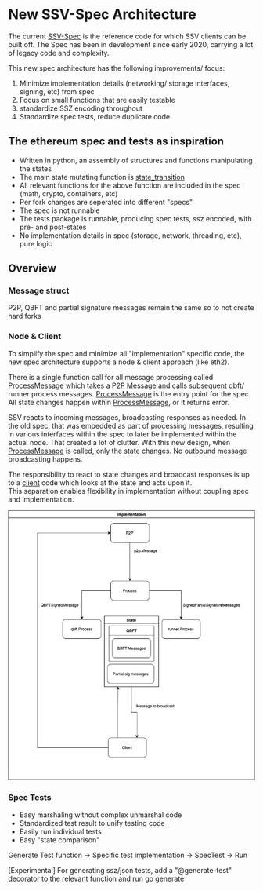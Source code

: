 # New SSV-Spec Architecture

The current [SSV-Spec](https://github.com/bloxapp/ssv-spec) is the reference code for which SSV clients can be built off. 
The Spec has been in development since early 2020, carrying a lot of legacy code and complexity.

This new spec architecture has the following improvements/ focus:
1) Minimize implementation details (networking/ storage interfaces, signing, etc) from spec
2) Focus on small functions that are easily testable
3) standardize SSZ encoding throughout 
4) Standardize spec tests, reduce duplicate code

## The ethereum spec and tests as inspiration
* Written in python, an assembly of structures and functions manipulating the states
* The main state mutating function is [state_transition](https://github.com/ethereum/consensus-specs/blob/dev/specs/phase0/beacon-chain.md#beacon-chain-state-transition-function)
* All relevant functions for the above function are included in the spec (math, crypto, containers, etc)
* Per fork changes are seperated into different "specs"
* The spec is not runnable
* The tests package is runnable, producing spec tests, ssz encoded, with pre- and post-states
* No implementation details in spec (storage, network, threading, etc), pure logic

## Overview

### Message struct
P2P, QBFT and partial signature messages remain the same so to not create hard forks

### Node & Client
To simplify the spec and minimize all "implementation" specific code, the new spec architecture supports a node & client approach (like eth2).

There is a single function call for all message processing called [ProcessMessage](./spec/asgard/process.go) which takes a [P2P Message](./spec/asgard/types/p2p_message.go) and calls subsequent qbft/ runner process messages. [ProcessMessage](./spec/asgard/process.go) is the entry point for the spec.
All state changes happen within [ProcessMessage](./spec/asgard/process.go), or it returns error. 

SSV reacts to incoming messages, broadcasting responses as needed. In the old spec, that was embedded as part of processing messages, resulting in various interfaces within the spec to later be implemented within the actual node. That created a lot of clutter.
With this new design, when [ProcessMessage](./spec/asgard/process.go) is called, only the state changes. No outbound message broadcasting happens.

The responsibility to react to state changes and broadcast responses is up to a [client](./spec/asgard/client.go) code which looks at the state and acts upon it.  
This separation enables flexibility in implementation without coupling spec and implementation.

![Alt text](./new_spec_flow.png "a title")

### Spec Tests
* Easy marshaling without complex unmarshal code
* Standardized test result to unify testing code
* Easily run individual tests
* Easy "state comparison"

Generate Test function -> Specific test implementation -> SpecTest -> Run

[Experimental] For generating ssz/json tests, add a "@generate-test" decorator to the relevant function and run go generate